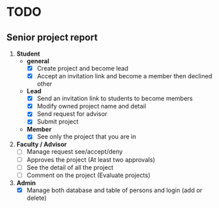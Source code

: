 # TODO
## Senior project report

1. **Student**
   - **general**
     - [x] Create project and become lead
     - [x] Accept an invitation link and become a member then declined other
   - **Lead**
     - [x] Send an invitation link to students to become members
     - [x] Modify owned project name and detail
     - [x] Send request for advisor
     - [x] Submit project
   - **Member**
     - [x] See only the project that you are in
2. **Faculty / Advisor**
   - [ ] Manage request see/accept/deny
   - [ ] Approves the project (At least two approvals)
   - [ ] See the detail of all the project
   - [ ] Comment on the project (Evaluate projects)
3. **Admin**
   - [x] Manage both database and table of persons and login (add or delete)
